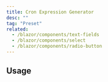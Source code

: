 ```yaml
---
title: Cron Expression Generator
desc: ""
tag: "Preset"
related:
  - /blazor/components/text-fields
  - /blazor/components/select
  - /blazor/components/radio-button
---
```


## Usage

<masa-example file="Examples.components.cron.Usage"></masa-example>
